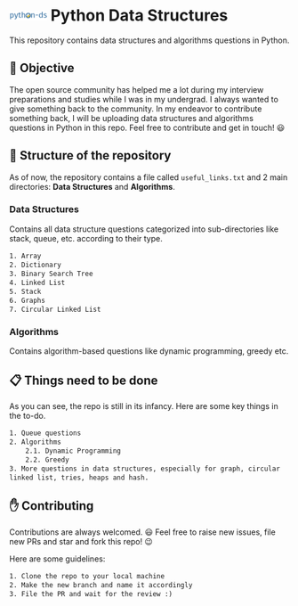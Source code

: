 # <img src="logo/logo_.png" style="zoom:45%;" />  Python Data Structures

This repository contains data structures and algorithms questions in Python. 

## :dart: Objective

The open source community has helped me a lot during my interview preparations and studies while I was in my undergrad. I always wanted to give something back to the community. In my endeavor to contribute something back, I will be uploading data structures and algorithms questions in Python in this repo. Feel free to contribute and get in touch! :smiley:

## :file_folder: Structure of the repository

As of now, the repository contains a file called `useful_links.txt` and 2 main directories: **Data Structures** and **Algorithms**.

### Data Structures

Contains all data structure questions categorized into sub-directories like stack, queue, etc. according to their type.

    1. Array 
    2. Dictionary
    3. Binary Search Tree  
    4. Linked List  
    5. Stack  
    6. Graphs  
    7. Circular Linked List

### Algorithms

Contains algorithm-based questions like dynamic programming, greedy etc.

## :clipboard: Things need to be done

As you can see, the repo is still in its infancy. Here are some key things in the to-do.

    1. Queue questions
    2. Algorithms  
        2.1. Dynamic Programming  
        2.2. Greedy   
    3. More questions in data structures, especially for graph, circular linked list, tries, heaps and hash.

## :raised_hand: Contributing

Contributions are always welcomed. :smiley:
Feel free to raise new issues, file new PRs and star and fork this repo! :wink:

Here are some guidelines:

    1. Clone the repo to your local machine
    2. Make the new branch and name it accordingly
    3. File the PR and wait for the review :)
